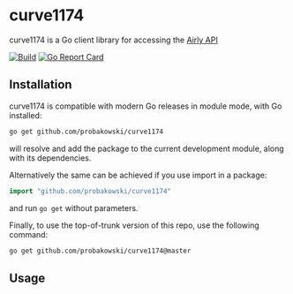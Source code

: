 # curve1174
curve1174 is a Go client library for accessing the [Airly API](https://airly.org/en/pricing/airly-api/)

[![Build](https://github.com/probakowski/curve1174/actions/workflows/build.yml/badge.svg)](https://github.com/probakowski/curve1174/actions/workflows/build.yml)
[![Go Report Card](https://goreportcard.com/badge/github.com/probakowski/curve1174)](https://goreportcard.com/report/github.com/probakowski/curve1174)

## Installation
curve1174 is compatible with modern Go releases in module mode, with Go installed:

```bash
go get github.com/probakowski/curve1174
```

will resolve and add the package to the current development module, along with its dependencies.

Alternatively the same can be achieved if you use import in a package:

```go
import "github.com/probakowski/curve1174"
```

and run `go get` without parameters.

Finally, to use the top-of-trunk version of this repo, use the following command:

```bash
go get github.com/probakowski/curve1174@master
```

## Usage ##